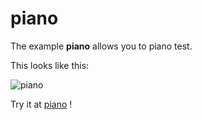 # piano

The example **piano** allows you to piano test.

This looks like this:

 ![piano](@site/static/img/examples/piano.png) 

Try it at <a href='/../automation/loadexample/piano' target='_blank'>piano</a> !




